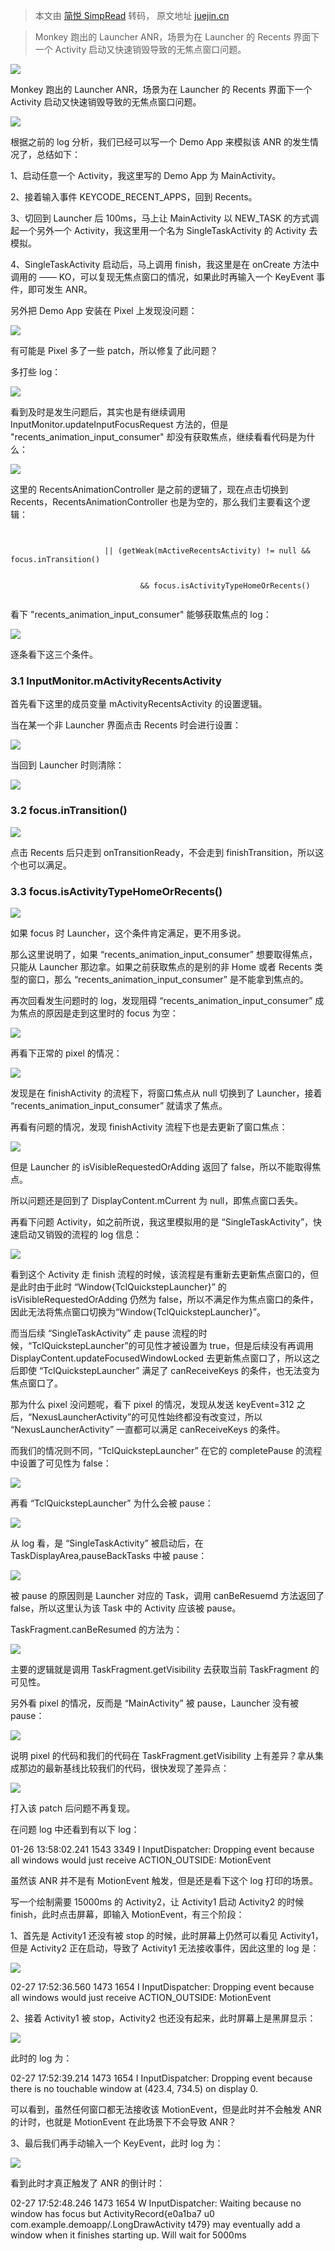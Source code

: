 > 本文由 [简悦 SimpRead](http://ksria.com/simpread/) 转码， 原文地址 [juejin.cn](https://juejin.cn/post/7345379864440258623)

> Monkey 跑出的 Launcher ANR，场景为在 Launcher 的 Recents 界面下一个 Activity 启动又快速销毁导致的无焦点窗口问题。

![](https://p1-juejin.byteimg.com/tos-cn-i-k3u1fbpfcp/7003a91baba24965a93267dc4f8fba4c~tplv-k3u1fbpfcp-jj-mark:3024:0:0:0:q75.awebp#?w=1920&h=1080&s=2133663&e=jpg&b=1f2926)

Monkey 跑出的 Launcher ANR，场景为在 Launcher 的 Recents 界面下一个 Activity 启动又快速销毁导致的无焦点窗口问题。

![](https://p3-juejin.byteimg.com/tos-cn-i-k3u1fbpfcp/985c7b5e098047cda78e7dd3dc55007e~tplv-k3u1fbpfcp-jj-mark:3024:0:0:0:q75.awebp#?w=1608&h=1661&s=401956&e=png&b=fffefe)

根据之前的 log 分析，我们已经可以写一个 Demo App 来模拟该 ANR 的发生情况了，总结如下：

1、启动任意一个 Activity，我这里写的 Demo App 为 MainActivity。

2、接着输入事件 KEYCODE_RECENT_APPS，回到 Recents。

3、切回到 Launcher 后 100ms，马上让 MainActivity 以 NEW_TASK 的方式调起一个另外一个 Activity，我这里用一个名为 SingleTaskActivity 的 Activity 去模拟。

4、SingleTaskActivity 启动后，马上调用 finish，我这里是在 onCreate 方法中调用的 —— KO，可以复现无焦点窗口的情况，如果此时再输入一个 KeyEvent 事件，即可发生 ANR。

另外把 Demo App 安装在 Pixel 上发现没问题：

![](https://p3-juejin.byteimg.com/tos-cn-i-k3u1fbpfcp/969971ba2a8341f0897e19ab24101fb3~tplv-k3u1fbpfcp-jj-mark:3024:0:0:0:q75.awebp#?w=1655&h=481&s=113392&e=png&b=fffefe)

有可能是 Pixel 多了一些 patch，所以修复了此问题？

多打些 log：

![](https://p6-juejin.byteimg.com/tos-cn-i-k3u1fbpfcp/95df7ef01e80439391f2fd4300cadec1~tplv-k3u1fbpfcp-jj-mark:3024:0:0:0:q75.awebp#?w=1792&h=350&s=90367&e=png&b=faf9f9)

看到及时是发生问题后，其实也是有继续调用 InputMonitor.updateInputFocusRequest 方法的，但是 "recents_animation_input_consumer" 却没有获取焦点，继续看看代码是为什么：

![](https://p6-juejin.byteimg.com/tos-cn-i-k3u1fbpfcp/925f953c86b946d489e3267854fbe4cd~tplv-k3u1fbpfcp-jj-mark:3024:0:0:0:q75.awebp#?w=813&h=574&s=61534&e=png&b=ffffff)

这里的 RecentsAnimationController 是之前的逻辑了，现在点击切换到 Recents，RecentsAnimationController 也是为空的，那么我们主要看这个逻辑：

```
                     
                     
                     || (getWeak(mActiveRecentsActivity) != null && focus.inTransition()
                             
                             
                             && focus.isActivityTypeHomeOrRecents()


```

看下 "recents_animation_input_consumer" 能够获取焦点的 log：

![](https://p9-juejin.byteimg.com/tos-cn-i-k3u1fbpfcp/6b33bf0dbf96484fa5d8f3272195aada~tplv-k3u1fbpfcp-jj-mark:3024:0:0:0:q75.awebp#?w=1812&h=130&s=27840&e=png&b=fffefe)

逐条看下这三个条件。

### 3.1 InputMonitor.mActivityRecentsActivity

首先看下这里的成员变量 mActivityRecentsActivity 的设置逻辑。

当在某一个非 Launcher 界面点击 Recents 时会进行设置：

![](https://p3-juejin.byteimg.com/tos-cn-i-k3u1fbpfcp/3f1cd9fedba9417cb809f15f723a0221~tplv-k3u1fbpfcp-jj-mark:3024:0:0:0:q75.awebp#?w=1107&h=338&s=47404&e=png&b=fffefe)

当回到 Launcher 时则清除：

![](https://p6-juejin.byteimg.com/tos-cn-i-k3u1fbpfcp/5f02e4cc578f41e99fe292eeb937fabf~tplv-k3u1fbpfcp-jj-mark:3024:0:0:0:q75.awebp#?w=851&h=165&s=17193&e=png&b=fffefe)

### 3.2 focus.inTransition()

![](https://p6-juejin.byteimg.com/tos-cn-i-k3u1fbpfcp/965c3886d65c4dd2aeb14fe6b46ae05e~tplv-k3u1fbpfcp-jj-mark:3024:0:0:0:q75.awebp#?w=743&h=139&s=10813&e=png&b=fffefe)

点击 Recents 后只走到 onTransitionReady，不会走到 finishTransition，所以这个也可以满足。

### 3.3 focus.isActivityTypeHomeOrRecents()

![](https://p9-juejin.byteimg.com/tos-cn-i-k3u1fbpfcp/105e07e3938d4da29c6412b890893895~tplv-k3u1fbpfcp-jj-mark:3024:0:0:0:q75.awebp#?w=757&h=72&s=6661&e=png&b=ffffff)

如果 focus 时 Launcher，这个条件肯定满足，更不用多说。

那么这里说明了，如果 “recents_animation_input_consumer” 想要取得焦点，只能从 Launcher 那边拿。如果之前获取焦点的是别的非 Home 或者 Recents 类型的窗口，那么 “recents_animation_input_consumer” 是不能拿到焦点的。

再次回看发生问题时的 log，发现阻碍 “recents_animation_input_consumer” 成为焦点的原因是走到这里时的 focus 为空：

![](https://p6-juejin.byteimg.com/tos-cn-i-k3u1fbpfcp/38ed494aed12458898c73fa340fe5eba~tplv-k3u1fbpfcp-jj-mark:3024:0:0:0:q75.awebp#?w=1799&h=421&s=108558&e=png&b=fffefe)

再看下正常的 pixel 的情况：

![](https://p3-juejin.byteimg.com/tos-cn-i-k3u1fbpfcp/a48a61f3576249f28dc1edc603dd9a68~tplv-k3u1fbpfcp-jj-mark:3024:0:0:0:q75.awebp#?w=1640&h=241&s=60264&e=png&b=fffefe)

发现是在 finishActivity 的流程下，将窗口焦点从 null 切换到了 Launcher，接着 “recents_animation_input_consumer” 就请求了焦点。

再看有问题的情况，发现 finishActivity 流程下也是去更新了窗口焦点：

![](https://p1-juejin.byteimg.com/tos-cn-i-k3u1fbpfcp/0b9ec91acb8c4dadabd3a71c929bbf33~tplv-k3u1fbpfcp-jj-mark:3024:0:0:0:q75.awebp#?w=1831&h=770&s=226178&e=png&b=fffefe)

但是 Launcher 的 isVisibleRequestedOrAdding 返回了 false，所以不能取得焦点。

所以问题还是回到了 DisplayContent.mCurrent 为 null，即焦点窗口丢失。

再看下问题 Activity，如之前所说，我这里模拟用的是 “SingleTaskActivity”，快速启动又销毁的流程的 log 信息：

![](https://p6-juejin.byteimg.com/tos-cn-i-k3u1fbpfcp/6c96249f1ad54203a1f4300f115cf624~tplv-k3u1fbpfcp-jj-mark:3024:0:0:0:q75.awebp#?w=1812&h=771&s=196216&e=png&b=fdfcfc)

看到这个 Activity 走 finish 流程的时候，该流程是有重新去更新焦点窗口的，但是此时由于此时 “Window{TclQuickstepLauncher}” 的 isVisibleRequestedOrAdding 仍然为 false，所以不满足作为焦点窗口的条件，因此无法将焦点窗口切换为“Window{TclQuickstepLauncher}”。

而当后续 “SingleTaskActivity” 走 pause 流程的时候，“TclQuickstepLauncher”的可见性才被设置为 true，但是后续没有再调用 DisplayContent.updateFocusedWindowLocked 去更新焦点窗口了，所以这之后即使 “TclQuickstepLauncher” 满足了 canReceiveKeys 的条件，也无法变为焦点窗口了。

那为什么 pixel 没问题呢，看下 pixel 的情况，发现从发送 keyEvent=312 之后，“NexusLauncherActivity”的可见性始终都没有改变过，所以 “NexusLauncherActivity” 一直都可以满足 canReceiveKeys 的条件。

而我们的情况则不同，“TclQuickstepLauncher” 在它的 completePause 的流程中设置了可见性为 false：

![](https://p3-juejin.byteimg.com/tos-cn-i-k3u1fbpfcp/727ef7f1a6c944bcabda6f4cd0bd58fb~tplv-k3u1fbpfcp-jj-mark:3024:0:0:0:q75.awebp#?w=1767&h=166&s=50146&e=png&b=fbfafa)

再看 “TclQuickstepLauncher” 为什么会被 pause：

![](https://p1-juejin.byteimg.com/tos-cn-i-k3u1fbpfcp/4d5a3064970d4e7ab30ed425b42dc596~tplv-k3u1fbpfcp-jj-mark:3024:0:0:0:q75.awebp#?w=1809&h=263&s=74214&e=png&b=fffdfd)

从 log 看，是 “SingleTaskActivity” 被启动后，在 TaskDisplayArea,pauseBackTasks 中被 pause：

![](https://p1-juejin.byteimg.com/tos-cn-i-k3u1fbpfcp/5fdffb36b7e44f438249ed09e41ea733~tplv-k3u1fbpfcp-jj-mark:3024:0:0:0:q75.awebp#?w=840&h=454&s=50113&e=png&b=fefdfd)

被 pause 的原因则是 Launcher 对应的 Task，调用 canBeResuemd 方法返回了 false，所以这里认为该 Task 中的 Activity 应该被 pause。

TaskFragment.canBeResumed 的方法为：

![](https://p6-juejin.byteimg.com/tos-cn-i-k3u1fbpfcp/2b189eb617354000ac6281d1ae3f4233~tplv-k3u1fbpfcp-jj-mark:3024:0:0:0:q75.awebp#?w=744&h=168&s=15612&e=png&b=fefdfd)

主要的逻辑就是调用 TaskFragment.getVisibility 去获取当前 TaskFragment 的可见性。

另外看 pixel 的情况，反而是 “MainActivity” 被 pause，Launcher 没有被 pause：

![](https://p6-juejin.byteimg.com/tos-cn-i-k3u1fbpfcp/559ecf5e36f647649b7d54ee86962981~tplv-k3u1fbpfcp-jj-mark:3024:0:0:0:q75.awebp#?w=1734&h=116&s=41792&e=png&b=fffefe)

说明 pixel 的代码和我们的代码在 TaskFragment.getVisibility 上有差异？拿从集成那边的最新基线比较我们的代码，很快发现了差异点：

![](https://p6-juejin.byteimg.com/tos-cn-i-k3u1fbpfcp/045c08c2a1754eaaa9b3bbb081895ce5~tplv-k3u1fbpfcp-jj-mark:3024:0:0:0:q75.awebp#?w=1675&h=181&s=34511&e=png&b=2b2b2b)

打入该 patch 后问题不再复现。

在问题 log 中还看到有以下 log：

01-26 13:58:02.241 1543 3349 I InputDispatcher: Dropping event because all windows would just receive ACTION_OUTSIDE: MotionEvent

虽然该 ANR 并不是有 MotionEvent 触发，但是还是看下这个 log 打印的场景。

写一个绘制需要 15000ms 的 Activity2，让 Activity1 启动 Activity2 的时候 finish，此时点击屏幕，即输入 MotionEvent，有三个阶段：

1、首先是 Activity1 还没有被 stop 的时候，此时屏幕上仍然可以看见 Activity1，但是 Activity2 正在启动，导致了 Activity1 无法接收事件，因此这里的 log 是：

![](https://p1-juejin.byteimg.com/tos-cn-i-k3u1fbpfcp/61d3fa50f8434626a5d9150d3daf2506~tplv-k3u1fbpfcp-jj-mark:3024:0:0:0:q75.awebp#?w=1833&h=197&s=40473&e=png&b=fffefe)

02-27 17:52:36.560 1473 1654 I InputDispatcher: Dropping event because all windows would just receive ACTION_OUTSIDE: MotionEvent

2、接着 Activity1 被 stop，Activity2 也还没有起来，此时屏幕上是黑屏显示：

![](https://p6-juejin.byteimg.com/tos-cn-i-k3u1fbpfcp/120483c0d7f8433f83e4450dba28868c~tplv-k3u1fbpfcp-jj-mark:3024:0:0:0:q75.awebp#?w=1825&h=168&s=33227&e=png&b=fffdfd)

此时的 log 为：

02-27 17:52:39.214 1473 1654 I InputDispatcher: Dropping event because there is no touchable window at (423.4, 734.5) on display 0.

可以看到，虽然任何窗口都无法接收该 MotionEvent，但是此时并不会触发 ANR 的计时，也就是 MotionEvent 在此场景下不会导致 ANR？

3、最后我们再手动输入一个 KeyEvent，此时 log 为：

![](https://p6-juejin.byteimg.com/tos-cn-i-k3u1fbpfcp/753e45149bfd4906a0ff58ee042e20fd~tplv-k3u1fbpfcp-jj-mark:3024:0:0:0:q75.awebp#?w=1841&h=100&s=22234&e=png&b=fefdfd)

看到此时才真正触发了 ANR 的倒计时：

02-27 17:52:48.246 1473 1654 W InputDispatcher: Waiting because no window has focus but ActivityRecord{e0a1ba7 u0 com.example.demoapp/.LongDrawActivity t479} may eventually add a window when it finishes starting up. Will wait for 5000ms